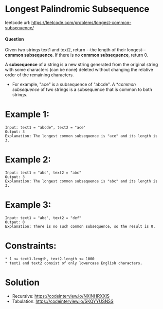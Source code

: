 # Longest Palindromic Subsequence
 
leetcode url: https://leetcode.com/problems/longest-common-subsequence/
 
#### Question
Given two strings text1 and text2, return --the length of their longest-- **common subsequence**. If there is no **common subsequence**, return 0.

A **subsequence** of a string is a new string generated from the original string with some characters (can be none) deleted without changing the relative order of the remaining characters.

* For example, "ace" is a subsequence of "abcde".
A **common subsequence* of two strings is a subsequence that is common to both strings.

# Example 1:

```
Input: text1 = "abcde", text2 = "ace" 
Output: 3  
Explanation: The longest common subsequence is "ace" and its length is 3.
 ```
 
 # Example 2:

```
Input: text1 = "abc", text2 = "abc"
Output: 3
Explanation: The longest common subsequence is "abc" and its length is 3.
```

 # Example 3:

```
Input: text1 = "abc", text2 = "def"
Output: 0
Explanation: There is no such common subsequence, so the result is 0.
```

# Constraints:

```
* 1 <= text1.length, text2.length <= 1000
* text1 and text2 consist of only lowercase English characters.
 ```
 
# Solution
* Recursive: https://codeinterview.io/NXINHRXXIS
* Tabulation: https://codeinterview.io/SKQYYUSNSS